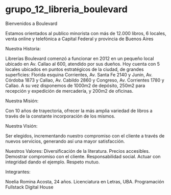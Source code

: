 # grupo_12_libreria_boulevard

Bienvenidos a Boulevard 

Estamos orientados al publico minorista con más de 12.000 libros, 6 locales, venta online y telefónica a Capital Federal y provincia de Buenos Aires 



Nuestra Historia:

Librerías Boulevard comenzó a funcionar en 2012 en un pequeño local ubicado en Av. Callao al 600, atendido por sus dueños. Hoy cuenta con 5 locales ubicados en puntos estratégicos de la ciudad, de grandes superficies:
Florida esquina Corrientes,
Av. Santa Fe 2140 y Junin,
Av. Córdoba 1873 y Callao,
Av. Cabildo 2860 y Congreso,
Av. Corrientes 1780 y Callao.
A su vez disponemos de 1000m2 de depósito, 250m2 para recepción y expedición de mercadería, y 200m2 de oficinas.

 

Nuestra Misión:

Con 10 años de trayectoria, ofrecer la más amplia variedad de libros a través de la constante incorporación de los mismos.

Nuestra Visión:

Ser elegidos, incrementando nuestro compromiso con el cliente a través de nuevos servicios, generando así una mayor satisfacción.

Nuestros Valores:
Diversificación de la literatura.
Precios accesibles.
Demostrar compromiso con el cliente.
Responsabilidad social.
Actuar con integridad dando el ejemplo.
Respeto mutuo.
 

Integrantes: 

Noelia Romina Acosta, 24 años. Licenciatura en Letras, UBA. Programación Fullstack Digital House



